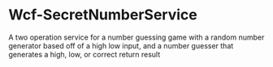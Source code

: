# Wcf-SecretNumberService
A two operation service for a number guessing game with a random number generator based off of a high low input, and a number guesser that generates a high, low, or correct return result

